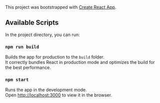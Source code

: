 This project was bootstrapped with [Create React App](https://github.com/facebook/create-react-app).

## Available Scripts

In the project directory, you can run:

### `npm run build`

Builds the app for production to the `build` folder.<br />
It correctly bundles React in production mode and optimizes the build for the best performance.

### `npm start`

Runs the app in the development mode.<br />
Open [http://localhost:3000](http://localhost:3000) to view it in the browser.